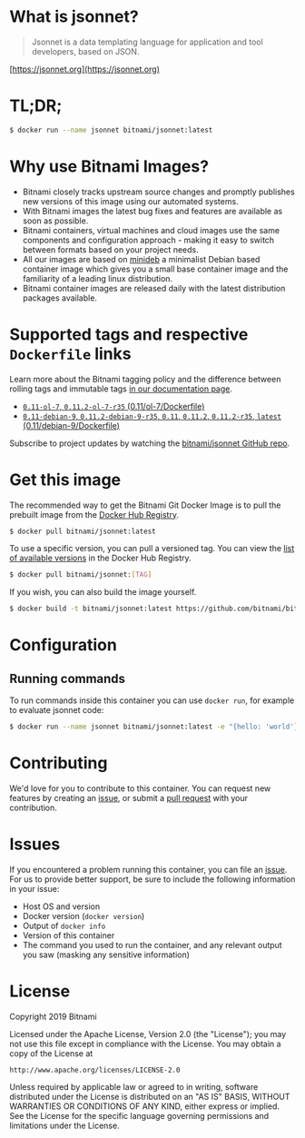 # What is jsonnet?

> Jsonnet is a data templating language for application and tool developers, based on JSON.

[https://jsonnet.org](https://jsonnet.org)

# TL;DR;

```bash
$ docker run --name jsonnet bitnami/jsonnet:latest
```

# Why use Bitnami Images?

* Bitnami closely tracks upstream source changes and promptly publishes new versions of this image using our automated systems.
* With Bitnami images the latest bug fixes and features are available as soon as possible.
* Bitnami containers, virtual machines and cloud images use the same components and configuration approach - making it easy to switch between formats based on your project needs.
* All our images are based on [minideb](https://github.com/bitnami/minideb) a minimalist Debian based container image which gives you a small base container image and the familiarity of a leading linux distribution.
* Bitnami container images are released daily with the latest distribution packages available.

# Supported tags and respective `Dockerfile` links

Learn more about the Bitnami tagging policy and the difference between rolling tags and immutable tags [in our documentation page](https://docs.bitnami.com/containers/how-to/understand-rolling-tags-containers/).


* [`0.11-ol-7`, `0.11.2-ol-7-r35` (0.11/ol-7/Dockerfile)](https://github.com/bitnami/bitnami-docker-git/blob/0.11.2-ol-7-r35/0.11/ol-7/Dockerfile)
* [`0.11-debian-9`, `0.11.2-debian-9-r35`, `0.11`, `0.11.2`, `0.11.2-r35`, `latest` (0.11/debian-9/Dockerfile)](https://github.com/bitnami/bitnami-docker-git/blob/0.11.2-debian-9-r35/0.11/debian-9/Dockerfile)

Subscribe to project updates by watching the [bitnami/jsonnet GitHub repo](https://github.com/bitnami/bitnami-docker-jsonnet).

# Get this image

The recommended way to get the Bitnami Git Docker Image is to pull the prebuilt image from the [Docker Hub Registry](https://hub.docker.com/r/bitnami/jsonnet).

```bash
$ docker pull bitnami/jsonnet:latest
```

To use a specific version, you can pull a versioned tag. You can view the [list of available versions](https://hub.docker.com/r/bitnami/jsonnet/tags/) in the Docker Hub Registry.

```bash
$ docker pull bitnami/jsonnet:[TAG]
```

If you wish, you can also build the image yourself.

```bash
$ docker build -t bitnami/jsonnet:latest https://github.com/bitnami/bitnami-docker-jsonnet.git
```

# Configuration

## Running commands

To run commands inside this container you can use `docker run`, for example to evaluate jsonnet code:

```bash
$ docker run --name jsonnet bitnami/jsonnet:latest -e "{hello: 'world'}"
```

# Contributing

We'd love for you to contribute to this container. You can request new features by creating an [issue](https://github.com/bitnami/bitnami-docker-jsonnet/issues), or submit a [pull request](https://github.com/bitnami/bitnami-docker-jsonnet/pulls) with your contribution.

# Issues

If you encountered a problem running this container, you can file an [issue](https://github.com/bitnami/bitnami-docker-jsonnet/issues). For us to provide better support, be sure to include the following information in your issue:

- Host OS and version
- Docker version (`docker version`)
- Output of `docker info`
- Version of this container
- The command you used to run the container, and any relevant output you saw (masking any sensitive information)

# License

Copyright 2019 Bitnami

Licensed under the Apache License, Version 2.0 (the "License");
you may not use this file except in compliance with the License.
You may obtain a copy of the License at

    http://www.apache.org/licenses/LICENSE-2.0

Unless required by applicable law or agreed to in writing, software
distributed under the License is distributed on an "AS IS" BASIS,
WITHOUT WARRANTIES OR CONDITIONS OF ANY KIND, either express or implied.
See the License for the specific language governing permissions and
limitations under the License.
